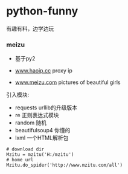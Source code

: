 # python-funny
有趣有料，边学边玩

### meizu  

- 基于py2 


- www.haoip.cc   proxy ip 
- www.meizu.com pictures of beautiful girls

引入模块:

- requests urllib的升级版本
- re 正则表达式模块
- random 随机
- beautifulsoup4 你懂的
- lxml 一个HTML解析包 

```pyt
# download dir 
Mzitu = mzitu('H:/mzitu')
# home url
Mzitu.do_spider('http://www.mzitu.com/all')
```

